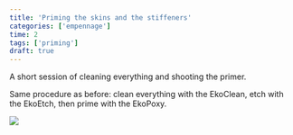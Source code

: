 ```yaml
---
title: 'Priming the skins and the stiffeners'
categories: ['empennage']
time: 2
tags: ['priming']
draft: true
---
```


A short session of cleaning everything and shooting the primer.

<!-- more -->

Same procedure as before: clean everything with the EkoClean, etch with the EkoEtch, then prime with the EkoPoxy.

![](0-stiffeners-primed.jpeg)